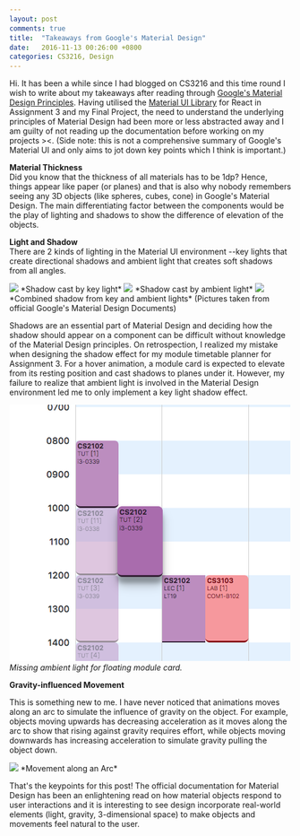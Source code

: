 ```yaml
---
layout: post
comments: true
title:  "Takeaways from Google's Material Design"
date:   2016-11-13 00:26:00 +0800
categories: CS3216, Design
---
```


Hi. It has been a while since I had blogged on CS3216 and this time round I wish to write about my takeaways after reading through [Google's Material Design Principles](https://material.google.com/). Having utilised the [Material UI Library](http://www.material-ui.com/#/) for React in Assignment 3 and my Final Project, the need to understand the underlying principles of Material Design had been more or less abstracted away and I am guilty of not reading up the documentation before working on my projects ><. (Side note: this is not a comprehensive summary of Google's Material UI and only aims to jot down key points which I think is important.)

**Material Thickness**  
Did you know that the thickness of all materials has to be 1dp? Hence, things appear like paper (or planes) and that is also why nobody remembers seeing any 3D objects (like spheres, cubes, cone) in Google's Material Design. The main differentiating factor between the components would be the play of lighting and shadows to show the difference of elevation of the objects.  

**Light and Shadow**  
There are 2 kinds of lighting in the Material UI environment --key lights that create directional shadows and ambient light that creates soft shadows from all angles.

<!-- | <img src="https://material-design.storage.googleapis.com/publish/material_v_9/0B6Okdz75tqQsSFZUZ01GTk13T28/whatismaterial_environment_shadow1.png" width="200"> | | <img src="https://material-design.storage.googleapis.com/publish/material_v_9/0B6Okdz75tqQsdDhaaTMwMTFVLTA/whatismaterial_environment_shadow2.png" width="200"> | |<img src="https://material-design.storage.googleapis.com/publish/material_v_9/0B6Okdz75tqQsNnVmbTNMUF9DR0U/whatismaterial_environment_shadow3.png" width="200"> |
|:---:|:---:|:---:|:---:|:---:|
| *Shadow cast by key light* | | *Shadow cast by ambient light* | | *Combined shadow from key and ambient lights* | -->

<img src="https://material-design.storage.googleapis.com/publish/material_v_9/0B6Okdz75tqQsSFZUZ01GTk13T28/whatismaterial_environment_shadow1.png" width="500">  
*Shadow cast by key light*

<img src="https://material-design.storage.googleapis.com/publish/material_v_9/0B6Okdz75tqQsdDhaaTMwMTFVLTA/whatismaterial_environment_shadow2.png" width="500">  
*Shadow cast by ambient light*

<img src="https://material-design.storage.googleapis.com/publish/material_v_9/0B6Okdz75tqQsNnVmbTNMUF9DR0U/whatismaterial_environment_shadow3.png" width="500">  
*Combined shadow from key and ambient lights*  
(Pictures taken from official Google's Material Design Documents)

Shadows are an essential part of Material Design and deciding how the shadow should appear on a component can be difficult without knowledge of the Material Design principles. On retrospection, I realized my mistake when designing the shadow effect for my module timetable planner for Assignment 3. For a hover animation, a module card is expected to elevate from its resting position and cast shadows to planes under it. However, my failure to realize that ambient light is involved in the Material Design environment led me to only implement a key light shadow effect.

![Missing ambient light](/images/progwebapp/missing-ambient-light.png)  
*Missing ambient light for floating module card.*

**Gravity-influenced Movement**  

This is something new to me. I have never noticed that animations moves along an arc to simulate the influence of gravity on the object. For example, objects moving upwards has decreasing acceleration as it moves along the arc to show that rising against gravity requires effort, while objects moving downwards has increasing acceleration to simulate gravity pulling the object down.

<img src="https://material-design.storage.googleapis.com/publish/material_v_9/0BybB4JO78tNpWnRtS1RnaVk3Sjg/02-movement.png" width="500">  
*Movement along an Arc*

That's the keypoints for this post! The official documentation for Material Design has been an enlightening read on how material objects respond to user interactions and it is interesting to see design incorporate real-world elements (light, gravity, 3-dimensional space) to make objects and movements feel natural to the user.